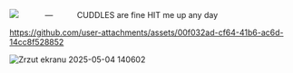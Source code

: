 

<img src="https://komarev.com/ghpvc/?username=peruere&color=808080&style=flat-square&label=gotham&base=13693"> ⠀ ⠀ ⠀ —⠀ ⠀ ⠀ CUDDLES are fine HIT me up any day⠀ ⠀ ⠀<br>
 <p align="center"> 

https://github.com/user-attachments/assets/00f032ad-cf64-41b6-ac6d-14cc8f528852

![Zrzut ekranu 2025-05-04 140602](https://github.com/user-attachments/assets/dd9659d6-8150-4cdc-8982-c6c8a90e96c7)

